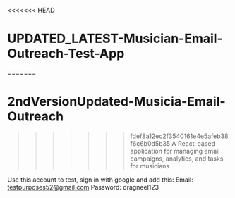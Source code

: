 <<<<<<< HEAD
# UPDATED_LATEST-Musician-Email-Outreach-Test-App
=======
# 2ndVersionUpdated-Musicia-Email-Outreach
>>>>>>> fdef8a12ec2f3540161e4e5afeb38f6c6b0d5b35
A React-based application for managing email campaigns, analytics, and tasks for musicians

Use this account to test, sign in with google and add this:
Email: testpurposes52@gmail.com
Password: dragneel123
